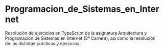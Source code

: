 # Programacion_de_Sistemas_en_Internet

Resolución de ejercicios en TypeScript de la asignatura Arquitectura y Programación de Sistemas en Internet (3º Carrera), así como la resolución de las distintas prácticas y ejercicios.
